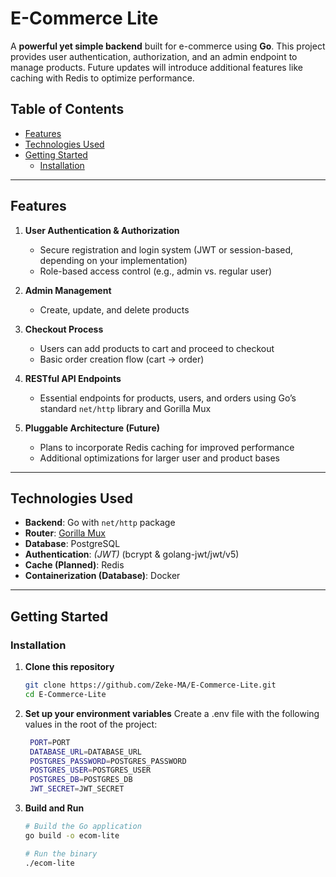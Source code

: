 # E-Commerce Lite

A **powerful yet simple backend** built for e-commerce using **Go**. This project provides user authentication, authorization, and an admin endpoint to manage products. Future updates will introduce additional features like caching with Redis to optimize performance.

## Table of Contents
- [Features](#features)
- [Technologies Used](#technologies-used)
- [Getting Started](#getting-started)
  - [Installation](#installation)

---

## Features

1. **User Authentication & Authorization**  
   - Secure registration and login system (JWT or session-based, depending on your implementation)  
   - Role-based access control (e.g., admin vs. regular user)

2. **Admin Management**  
   - Create, update, and delete products

3. **Checkout Process**  
   - Users can add products to cart and proceed to checkout  
   - Basic order creation flow (cart → order)

4. **RESTful API Endpoints**  
   - Essential endpoints for products, users, and orders using Go’s standard `net/http` library and Gorilla Mux

5. **Pluggable Architecture (Future)**  
   - Plans to incorporate Redis caching for improved performance  
   - Additional optimizations for larger user and product bases

---

## Technologies Used

- **Backend**: Go with `net/http` package
- **Router**: [Gorilla Mux](https://github.com/gorilla/mux)  
- **Database**: PostgreSQL  
- **Authentication**: *(JWT)* (bcrypt & golang-jwt/jwt/v5)
- **Cache (Planned)**: Redis  
- **Containerization (Database)**: Docker  

---

## Getting Started


### Installation

1. **Clone this repository**
   ```bash
   git clone https://github.com/Zeke-MA/E-Commerce-Lite.git
   cd E-Commerce-Lite
   ```

2. **Set up your environment variables**
    Create a .env file with the following values in the root of the project:
   ```bash
    PORT=PORT
    DATABASE_URL=DATABASE_URL
    POSTGRES_PASSWORD=POSTGRES_PASSWORD
    POSTGRES_USER=POSTGRES_USER
    POSTGRES_DB=POSTGRES_DB
    JWT_SECRET=JWT_SECRET
   ```  

3. **Build and Run**
    ```bash
    # Build the Go application
    go build -o ecom-lite

    # Run the binary
    ./ecom-lite
    ```